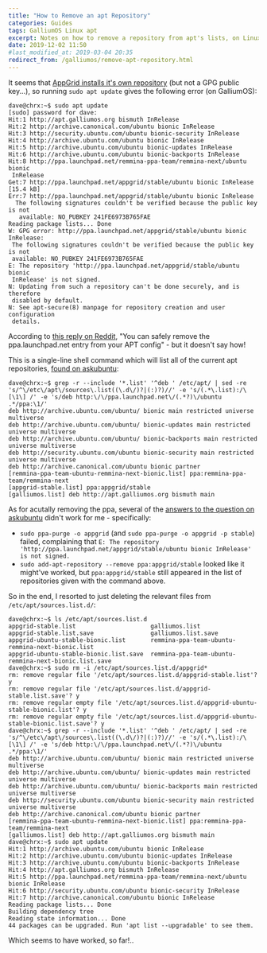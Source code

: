 ```yaml
---
title: "How to Remove an apt Repository"
categories: Guides
tags: GalliumOS Linux apt
excerpt: Notes on how to remove a repository from apt's lists, on Linux
date: 2019-12-02 11:50
#last_modified_at: 2019-03-04 20:35
redirect_from: /galliumos/remove-apt-repository.html
---
```


It seems that [AppGrid installs it's own repository](https://www.reddit.com/r/GalliumOS/comments/b8rwes/appgrip_repository_is_not_signed_on_galliumos/) (but not a GPG public key...), so running `sudo apt update` gives the following error (on GalliumOS):
``` shell
dave@chrx:~$ sudo apt update
[sudo] password for dave: 
Hit:1 http://apt.galliumos.org bismuth InRelease
Hit:2 http://archive.canonical.com/ubuntu bionic InRelease
Hit:3 http://security.ubuntu.com/ubuntu bionic-security InRelease
Hit:4 http://archive.ubuntu.com/ubuntu bionic InRelease
Hit:5 http://archive.ubuntu.com/ubuntu bionic-updates InRelease
Hit:6 http://archive.ubuntu.com/ubuntu bionic-backports InRelease
Hit:8 http://ppa.launchpad.net/remmina-ppa-team/remmina-next/ubuntu bionic
 InRelease
Get:7 http://ppa.launchpad.net/appgrid/stable/ubuntu bionic InRelease [15.4 kB]
Err:7 http://ppa.launchpad.net/appgrid/stable/ubuntu bionic InRelease
  The following signatures couldn't be verified because the public key is not
   available: NO_PUBKEY 241FE6973B765FAE
Reading package lists... Done
W: GPG error: http://ppa.launchpad.net/appgrid/stable/ubuntu bionic InRelease:
 The following signatures couldn't be verified because the public key is not
 available: NO_PUBKEY 241FE6973B765FAE
E: The repository 'http://ppa.launchpad.net/appgrid/stable/ubuntu bionic
 InRelease' is not signed.
N: Updating from such a repository can't be done securely, and is therefore
 disabled by default.
N: See apt-secure(8) manpage for repository creation and user configuration
 details.
```

According to [this reply on Reddit](https://www.reddit.com/r/GalliumOS/comments/b8rwes/appgrip_repository_is_not_signed_on_galliumos/ek02k48/), "You can safely remove the ppa.launchpad.net entry from your APT config" - but it doesn't say how!

This is a single-line shell command which will list all of the current apt repositories, [found on askubuntu](https://askubuntu.com/a/741948):
``` shell
dave@chrx:~$ grep -r --include '*.list' '^deb ' /etc/apt/ | sed -re 's/^\/etc\/apt\/sources\.list((\.d\/)?|(:)?)//' -e 's/(.*\.list):/\[\1\] /' -e 's/deb http:\/\/ppa.launchpad.net\/(.*?)\/ubuntu .*/ppa:\1/'
deb http://archive.ubuntu.com/ubuntu/ bionic main restricted universe multiverse
deb http://archive.ubuntu.com/ubuntu/ bionic-updates main restricted universe multiverse
deb http://archive.ubuntu.com/ubuntu/ bionic-backports main restricted universe multiverse
deb http://security.ubuntu.com/ubuntu bionic-security main restricted universe multiverse
deb http://archive.canonical.com/ubuntu bionic partner
[remmina-ppa-team-ubuntu-remmina-next-bionic.list] ppa:remmina-ppa-team/remmina-next
[appgrid-stable.list] ppa:appgrid/stable
[galliumos.list] deb http://apt.galliumos.org bismuth main
```

As for acutally removing the ppa, several of the [answers to the question on askubuntu](https://askubuntu.com/questions/307/how-can-ppas-be-removed) didn't work for me - specifically:
- `sudo ppa-purge -o appgrid` (and `sudo ppa-purge -o appgrid -p stable`) failed, complaining that `E: The repository 'http://ppa.launchpad.net/appgrid/stable/ubuntu bionic InRelease' is not signed.`
- `sudo add-apt-repository --remove ppa:appgrid/stable` looked like it might've worked, but `ppa:appgrid/stable` still appeared in the list of repositories given with the command above.

So in the end, I resorted to just deleting the relevant files from `/etc/apt/sources.list.d/`:
``` shell
dave@chrx:~$ ls /etc/apt/sources.list.d
appgrid-stable.list                     galliumos.list
appgrid-stable.list.save                galliumos.list.save
appgrid-ubuntu-stable-bionic.list       remmina-ppa-team-ubuntu-remmina-next-bionic.list
appgrid-ubuntu-stable-bionic.list.save  remmina-ppa-team-ubuntu-remmina-next-bionic.list.save
dave@chrx:~$ sudo rm -i /etc/apt/sources.list.d/appgrid*
rm: remove regular file '/etc/apt/sources.list.d/appgrid-stable.list'? y
rm: remove regular file '/etc/apt/sources.list.d/appgrid-stable.list.save'? y
rm: remove regular empty file '/etc/apt/sources.list.d/appgrid-ubuntu-stable-bionic.list'? y
rm: remove regular empty file '/etc/apt/sources.list.d/appgrid-ubuntu-stable-bionic.list.save'? y
dave@chrx:~$ grep -r --include '*.list' '^deb ' /etc/apt/ | sed -re 's/^\/etc\/apt\/sources\.list((\.d\/)?|(:)?)//' -e 's/(.*\.list):/\[\1\] /' -e 's/deb http:\/\/ppa.launchpad.net\/(.*?)\/ubuntu .*/ppa:\1/'
deb http://archive.ubuntu.com/ubuntu/ bionic main restricted universe multiverse
deb http://archive.ubuntu.com/ubuntu/ bionic-updates main restricted universe multiverse
deb http://archive.ubuntu.com/ubuntu/ bionic-backports main restricted universe multiverse
deb http://security.ubuntu.com/ubuntu bionic-security main restricted universe multiverse
deb http://archive.canonical.com/ubuntu bionic partner
[remmina-ppa-team-ubuntu-remmina-next-bionic.list] ppa:remmina-ppa-team/remmina-next
[galliumos.list] deb http://apt.galliumos.org bismuth main
dave@chrx:~$ sudo apt update
Hit:1 http://archive.ubuntu.com/ubuntu bionic InRelease
Hit:2 http://archive.ubuntu.com/ubuntu bionic-updates InRelease
Hit:3 http://archive.ubuntu.com/ubuntu bionic-backports InRelease
Hit:4 http://apt.galliumos.org bismuth InRelease
Hit:5 http://ppa.launchpad.net/remmina-ppa-team/remmina-next/ubuntu bionic InRelease
Hit:6 http://security.ubuntu.com/ubuntu bionic-security InRelease
Hit:7 http://archive.canonical.com/ubuntu bionic InRelease
Reading package lists... Done
Building dependency tree
Reading state information... Done
44 packages can be upgraded. Run 'apt list --upgradable' to see them.
```

Which seems to have worked, so far!.. 
